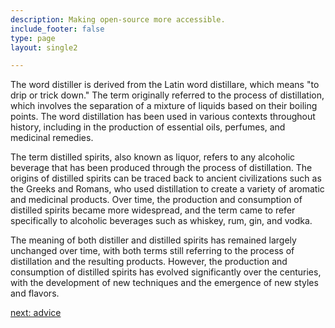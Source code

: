```yaml
---
description: Making open-source more accessible.
include_footer: false
type: page
layout: single2

---
```


<p>
The word distiller is derived from the Latin word distillare, which means "to drip or trick down." The term originally referred to the process of distillation, which involves the separation of a mixture of liquids based on their boiling points. The word distillation has been used in various contexts throughout history, including in the production of essential oils, perfumes, and medicinal remedies.

The term distilled spirits, also known as liquor, refers to any alcoholic beverage that has been produced through the process of distillation. The origins of distilled spirits can be traced back to ancient civilizations such as the Greeks and Romans, who used distillation to create a variety of aromatic and medicinal products. Over time, the production and consumption of distilled spirits became more widespread, and the term came to refer specifically to alcoholic beverages such as whiskey, rum, gin, and vodka.

The meaning of both distiller and distilled spirits has remained largely unchanged over time, with both terms still referring to the process of distillation and the resulting products. However, the production and consumption of distilled spirits has evolved significantly over the centuries, with the development of new techniques and the emergence of new styles and flavors.


<a href="https://workdojos.com/distiller/advice">next: advice</a>

